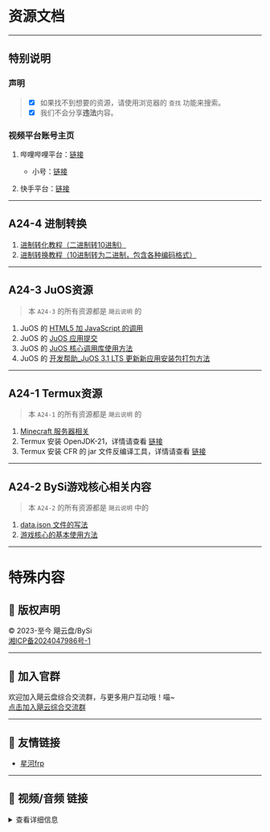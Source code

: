 # 资源文档

---

## 特别说明

### 声明

> - [x] 如果找不到想要的资源，请使用浏览器的 `查找` 功能来搜索。
> - [x] 我们不会分享**违法**内容。

### 视频平台账号主页

1. 哔哩哔哩平台：[链接](https://b23.tv/FLwf3eH)
   - 小号：[链接](https://b23.tv/Klkwm6s)

2. 快手平台：[链接](https://v.kuaishou.com/YNt2WJ)

---

## A24-4 进制转换
1. [进制转化教程（二进制转10进制）](./2jz.md)
2. [进制转换教程（10进制转为二进制，包含各种编码格式）](./jz.md)

---

## A24-3 JuOS资源

> 本 `A24-3` 的所有资源都是 `飓云说明` 的

1. JuOS 的 [HTML5 加 JavaScript 的调用](https://www.hucl.link/help/?file=md%2FJuOS%E7%AC%AC%E4%B8%89%E6%96%B9%E5%BC%80%E5%8F%91%E5%B8%AE%E5%8A%A9%2FHTML5%E5%8A%A0JavaScript%E7%9A%84%E8%B0%83%E7%94%A8.md)
2. JuOS 的 [JuOS 应用提交](https://www.hucl.link/help/?file=md%2FJuOS%E7%AC%AC%E4%B8%89%E6%96%B9%E5%BC%80%E5%8F%91%E5%B8%AE%E5%8A%A9%2FJuOS%E5%BA%94%E7%94%A8%E6%8F%90%E4%BA%A4.md)
3. JuOS 的 [JuOS 核心调用库使用方法](https://www.hucl.link/help/?file=md%2FJuOS%E7%AC%AC%E4%B8%89%E6%96%B9%E5%BC%80%E5%8F%91%E5%B8%AE%E5%8A%A9%2FJuOS%E6%A0%B8%E5%BF%83%E8%B0%83%E7%94%A8%E5%BA%93%E4%BD%BF%E7%94%A8%E6%96%B9%E6%B3%95.md)
4. JuOS 的 [开发帮助_JuOS 3.1 LTS 更新新应用安装包打包方法](https://www.hucl.link/help/?file=md%2FJuOS%E7%AC%AC%E4%B8%89%E6%96%B9%E5%BC%80%E5%8F%91%E5%B8%AE%E5%8A%A9%2F%E5%BC%80%E5%8F%91%E5%B8%AE%E5%8A%A9_JuOS+3.1+LTS%E6%9B%B4%E6%96%B0%E6%96%B0%E5%BA%94%E7%94%A8%E5%AE%89%E8%A3%85%E5%8C%85%E6%89%93%E5%8C%85%E6%96%B9%E6%B3%95.md)

---

## A24-1 Termux资源

> 本 `A24-1` 的所有资源都是 `飓云说明` 的

1. [Minecraft 服务器相关](https://www.hucl.link/help/?file=md%2F%E5%AE%98%E7%BD%91%E5%85%B3%E4%BA%8Etermux%E7%9A%84%E4%B8%80%E9%94%AE%E5%91%BD%E4%BB%A4%2FMC%E6%9C%8D%E5%8A%A1%E5%99%A8%E7%9B%B8%E5%85%B3%E5%AE%89%E8%A3%85%E5%91%BD%E4%BB%A4.md)
2. Termux 安装 OpenJDK-21，详情请查看 [链接](https://www.hucl.link/help/?file=md%2F%E5%AE%98%E7%BD%91%E5%85%B3%E4%BA%8Etermux%E7%9A%84%E4%B8%80%E9%94%AE%E5%91%BD%E4%BB%A4%2FTermux%E5%AE%89%E8%A3%85OpenJdk-21%E8%AF%B4%E6%98%8E.md)
3. Termux 安装 CFR 的 jar 文件反编译工具，详情请查看 [链接](https://www.hucl.link/help/?file=md%2F%E5%AE%98%E7%BD%91%E5%85%B3%E4%BA%8Etermux%E7%9A%84%E4%B8%80%E9%94%AE%E5%91%BD%E4%BB%A4%2Fcfr%E5%8F%8D%E7%BC%96%E8%AF%91%E5%B7%A5%E5%85%B7%E5%AE%89%E8%A3%85.md)

---

## A24-2 BySi游戏核心相关内容

> 本 `A24-2` 的所有资源都是 `飓云说明` 中的

1. [data.json 文件的写法](https://www.hucl.link/help/?file=md%2FBySi%E6%B8%B8%E6%88%8F%E6%A0%B8%E5%BF%83%2Fdata.json%E6%96%87%E4%BB%B6%E7%9A%84%E5%86%99%E6%B3%95.md)
2. [游戏核心的基本使用方法](https://www.hucl.link/help/?file=md%2FBySi%E6%B8%B8%E6%88%8F%E6%A0%B8%E5%BF%83%2F%E6%B8%B8%E6%88%8F%E6%A0%B8%E5%BF%83%E7%9A%84%E5%9F%BA%E6%9C%AC%E4%BD%BF%E7%94%A8%E6%96%B9%E6%B3%95.md)

---

# 特殊内容

## 📜 版权声明

&copy; 2023-至今 飓云盘/BySi  
[湘ICP备2024047986号-1](https://beian.miit.gov.cn/)

---

## 📢 加入官群

欢迎加入飓云盘综合交流群，与更多用户互动哦！喵~  
[点击加入飓云综合交流群](https://qm.qq.com/cgi-bin/qm/qr?k=HiWfHBGfnn4W72181yvz0o4LleP6pyXU&jump_from=webapi&authKey=L+kTw8YbhSfCWE209EWS6MU6F+uLbystq6FDbW1hE5NwO1hg+BhCFTl9ckilZTNU)

---

## 🔗 友情链接

- [星河frp](http://xhfrp.xhuzim.top/)

---

## 🎥 视频/音频 链接

<details>

<summary>查看详细信息</summary>

- 点击下方按钮观看视频 **《可以点一下封面吗？》**：  
  [观看视频](https://api.hucl.link/bfq/?url=https://www.hucl.link/src/可以点一下封面吗？.mp4&title=可以点一下封面吗？)

- [【SING 女团】《唐宫少女》舞蹈版 MV（汉服版）](https://www.hucl.link/App/file.php?hash=3f7f22e847cb179d41e3717b22632b5b)

- 淋雨一直走 - 张韶涵  
  <iframe src="https://www.hucl.link/App/player.php?hash=a02f7d09cc7ea191b500834bb5686468" width="100%" height="70" scrolling="no" frameborder="0"></iframe>

</details>
